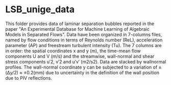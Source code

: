 # LSB_unige_data
This folder provides data of laminar separation bubbles reported in the paper "An Experimental Database for Machine Learning of Algebraic Models in Separated Flows". Data have been organized in 7-columns files, named by flow conditions in terms of Reynolds number (ReL), acceleration parameter (AP) and freestream turbulent intensity (Tu). The 7 columns are in order: the spatial coordinates x and y (m), the time-mean flow components U and V (m/s) and the streamwise, wall-normal and shear stress components u′2, v′2 and u′v′ (m2/s2). Data are stacked by wallnormal profiles. The wall-normal coordinate y can be subjected to a variation of ±(Δy/2) ≈ ±0.2(mm) due to uncertainty in the definition of the wall position due to PIV reflections. 
